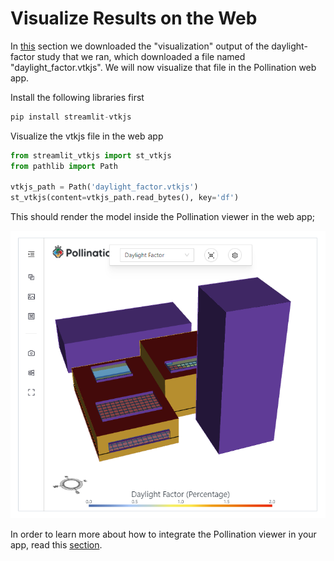 # Visualize Results on the Web

In [this](download-output.md) section we downloaded the "visualization" output of the daylight-factor study that we ran, which downloaded a file named "daylight\_factor.vtkjs". We will now visualize that file in the Pollination web app.

Install the following libraries first

```python
pip install streamlit-vtkjs
```

Visualize the vtkjs file in the web app

```python
from streamlit_vtkjs import st_vtkjs
from pathlib import Path

vtkjs_path = Path('daylight_factor.vtkjs')
st_vtkjs(content=vtkjs_path.read_bytes(), key='df')
```

This should render the model inside the Pollination viewer in the web app;&#x20;

![](../.gitbook/assets/pollination-apps/viewer.png)

In order to learn more about how to integrate the Pollination viewer in your app, read this [section](integrating-the-pollination-viewer.md).
